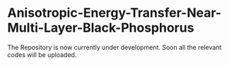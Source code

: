 # Anisotropic-Energy-Transfer-Near-Multi-Layer-Black-Phosphorus

The Repository is now currently under development. Soon all the relevant codes will be uploaded.

